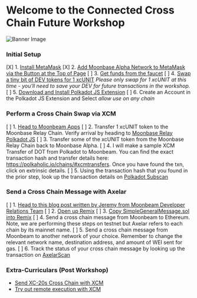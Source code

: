 # Welcome to the Connected Cross Chain Future Workshop
![Banner Image](https://img.evbuc.com/https%3A%2F%2Fcdn.evbuc.com%2Fimages%2F328876259%2F968804569553%2F1%2Foriginal.20220803-041427?w=800&auto=format%2Ccompress&q=75&sharp=10&rect=0%2C0%2C2160%2C1080&s=de861d8a239e58076f7fa0b7b2b0aa43)

### Initial Setup

[X] 1. [Install MetaMask](https://metamask.io/)
[X] 2. [Add Moonbase Alpha Network to MetaMask via the Button at the Top of Page](https://docs.moonbeam.network/)
[ ] 3. [Get funds from the faucet](https://apps.moonbeam.network/moonbase-alpha/faucet/)
[ ] 4. [Swap a tiny bit of DEV tokens for 1 xcUNIT](https://moonbeam-swap.netlify.app/#/swap) *Please only swap for 1 xcUNIT at this time - you'll need to save your DEV for future transactions in the workshop.* 
[ ] 5. [Download and Install Polkadot JS Extension](https://polkadot.js.org/extension/)
[ ] 6. Create an Account in the Polkadot JS Extension and Select *allow use on any chain*

### Perform a Cross Chain Swap via XCM
[ ] 1. [Head to Moonbeam Apps](https://apps.moonbeam.network/moonbase-alpha/)
[ ] 2. Transfer 1 xcUNIT token to the Moonbase Relay Chain. Verify arrival by heading to [Moonbase Relay Polkadot JS](https://polkadot.js.org/apps/?rpc=wss%3A%2F%2Ffrag-moonbase-relay-rpc-ws.g.moonbase.moonbeam.network#/accounts)
[ ] 3. Transfer some of the xcUNIT token from the Moonbase Relay Chain back to Moonbase Alpha.
[ ] 4. I will make a sample XCM Transfer of DOT from Polkadot to Moonbeam. You can find the exact transaction hash and transfer details here: https://polkaholic.io/chains/#xcmtransfers. Once you have found the txn, click on extrinsic details.
[ ] 5. Using the transaction hash that you found in the prior step, look up the transaction details on [Polkadot Subscan](https://polkadot.subscan.io/)

### Send a Cross Chain Message with Axelar
[ ] 1. [Head to this blog post written by Jeremy from Moonbeam Developer Relations Team](https://moonbeam.network/blog/connected-contracts-axelar/)
[ ] 2. [Open up Remix](http://remix.ethereum.org/)
[ ] 3. [Copy SimpleGeneralMessage.sol into Remix](https://gist.github.com/jboetticher/0188244031df80e9b180568e30bfa7a5)
[ ] 4. Send a cross chain message from Moonbeam to Ethereum. Note, we are performing these steps on testnet but Axelar refers to each chain by its mainnet name.
[ ] 5. Send a cross chain message from Moonbeam to another network of your choice. Remember to change the relevant network name, destination address, and amount of WEI sent for gas. 
[ ] 6. Track the status of your cross chain message by looking up the transaction on [AxelarScan](https://testnet.axelarscan.io/)

### Extra-Curriculars (Post Workshop) 
* [Send XC-20s Cross Chain with XCM](https://docs.moonbeam.network/builders/xcm/xc20/xtokens/) 
* [Try out remote execution with XCM](https://docs.moonbeam.network/builders/xcm/xcm-transactor/)
